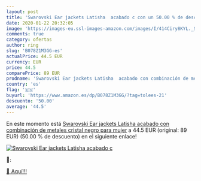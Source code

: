 ```yaml
---
layout: post
title: 'Swarovski Ear jackets Latisha  acabado c con un 50.00 % de descuento'
date: 2020-01-22 20:32:05
image: 'https://images-eu.ssl-images-amazon.com/images/I/414Ciry8KYL._SL200_.jpg'
comments: true
category: ofertas
author: ring
slug: 'B078Z1M3GG-es'
actualPrice: 44.5 EUR
currency: EUR
price: 44.5
comparePrice: 89 EUR
prodname: 'Swarovski Ear jackets Latisha  acabado con combinación de metales  cristal negro  para mujer'
country: 'es'
flag: '🇪🇸'
buyurl: 'https://www.amazon.es/dp/B078Z1M3GG/?tag=tolees-21'
descuento: '50.00'
average: '44.5'
---
```


En este momento está [Swarovski Ear jackets Latisha  acabado con combinación de metales  cristal negro  para mujer](https://www.amazon.es/dp/B078Z1M3GG/?tag=tolees-21) a 44.5 EUR (original: 89 EUR) (50.00 %  de descuento) en el siguiente enlace!

[![Swarovski Ear jackets Latisha  acabado c](https://images-eu.ssl-images-amazon.com/images/I/414Ciry8KYL._SL200_.jpg)](https://www.amazon.es/dp/B078Z1M3GG/?tag=tolees-21)

🔎:


[🛒 Aquí!!!](https://www.amazon.es/dp/B078Z1M3GG/?tag=tolees-21)

